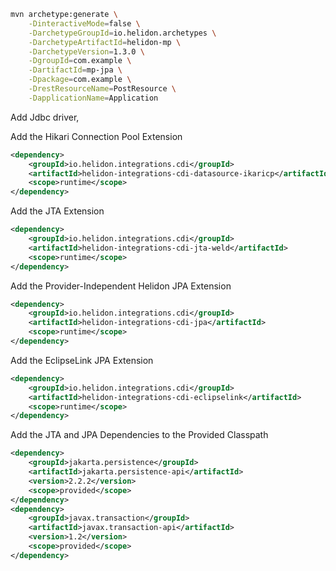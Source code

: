 ```bash
mvn archetype:generate \
    -DinteractiveMode=false \
    -DarchetypeGroupId=io.helidon.archetypes \
    -DarchetypeArtifactId=helidon-mp \
    -DarchetypeVersion=1.3.0 \
    -DgroupId=com.example \
    -DartifactId=mp-jpa \
    -Dpackage=com.example \
    -DrestResourceName=PostResource \
    -DapplicationName=Application
```



Add Jdbc driver,



Add the Hikari Connection Pool Extension 

```xml
<dependency>
    <groupId>io.helidon.integrations.cdi</groupId>
    <artifactId>helidon-integrations-cdi-datasource-ikaricp</artifactId>
    <scope>runtime</scope>
</dependency>
```
Add the JTA Extension

```xml
<dependency>
    <groupId>io.helidon.integrations.cdi</groupId>
    <artifactId>helidon-integrations-cdi-jta-weld</artifactId>
    <scope>runtime</scope>
</dependency>
```
Add the Provider-Independent Helidon JPA Extension
```xml
<dependency>
    <groupId>io.helidon.integrations.cdi</groupId>
    <artifactId>helidon-integrations-cdi-jpa</artifactId>
    <scope>runtime</scope>
</dependency>
```
Add the EclipseLink JPA Extension

```xml
<dependency>
    <groupId>io.helidon.integrations.cdi</groupId>
    <artifactId>helidon-integrations-cdi-eclipselink</artifactId>
    <scope>runtime</scope>
</dependency>
```
Add the JTA and JPA Dependencies to the Provided Classpath
```xml
<dependency>
    <groupId>jakarta.persistence</groupId>
    <artifactId>jakarta.persistence-api</artifactId>
    <version>2.2.2</version>
    <scope>provided</scope>
</dependency>
<dependency>
    <groupId>javax.transaction</groupId>
    <artifactId>javax.transaction-api</artifactId>
    <version>1.2</version>
    <scope>provided</scope>
</dependency>
```